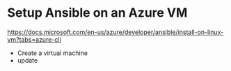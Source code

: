 # Setup Ansible on an Azure VM
https://docs.microsoft.com/en-us/azure/developer/ansible/install-on-linux-vm?tabs=azure-cli


- Create a virtual machine
- update